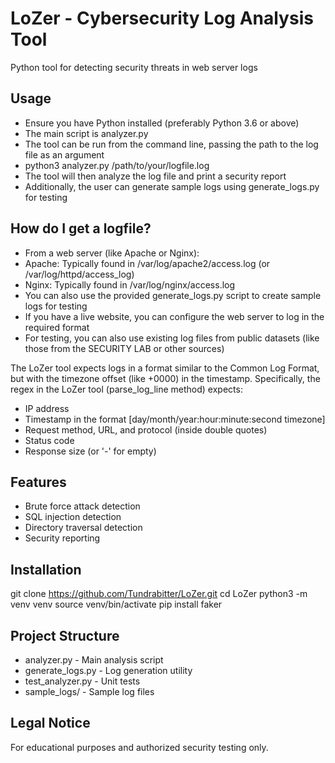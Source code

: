 # LoZer - Cybersecurity Log Analysis Tool

Python tool for detecting security threats in web server logs

## Usage
- Ensure you have Python installed (preferably Python 3.6 or above)
- The main script is analyzer.py
- The tool can be run from the command line, passing the path to the log file as an argument
- python3 analyzer.py /path/to/your/logfile.log
- The tool will then analyze the log file and print a security report
- Additionally, the user can generate sample logs using generate_logs.py for testing

## How do I get a logfile?

- From a web server (like Apache or Nginx):
- Apache: Typically found in /var/log/apache2/access.log (or /var/log/httpd/access_log)
- Nginx: Typically found in /var/log/nginx/access.log
- You can also use the provided generate_logs.py script to create sample logs for testing
- If you have a live website, you can configure the web server to log in the required format
- For testing, you can also use existing log files from public datasets (like those from the SECURITY LAB or other sources)

The LoZer tool expects logs in a format similar to the Common Log Format, but with the timezone offset (like +0000) in the timestamp. Specifically, the regex in the LoZer tool (parse_log_line method) expects:
- IP address
- Timestamp in the format [day/month/year:hour:minute:second timezone]
- Request method, URL, and protocol (inside double quotes)
- Status code
- Response size (or '-' for empty)

## Features
- Brute force attack detection
- SQL injection detection  
- Directory traversal detection
- Security reporting

## Installation
git clone https://github.com/Tundrabitter/LoZer.git
cd LoZer
python3 -m venv venv
source venv/bin/activate
pip install faker

## Project Structure
- analyzer.py - Main analysis script
- generate_logs.py - Log generation utility  
- test_analyzer.py - Unit tests
- sample_logs/ - Sample log files

## Legal Notice
For educational purposes and authorized security testing only.
